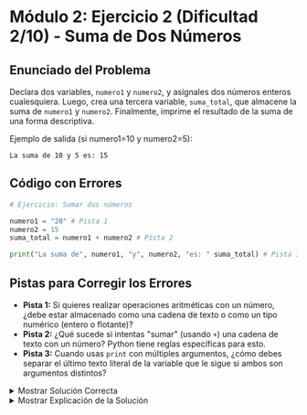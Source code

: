 # Módulo 2: Ejercicio 2 (Dificultad 2/10) - Suma de Dos Números

## Enunciado del Problema

Declara dos variables, `numero1` y `numero2`, y asígnales dos números enteros cualesquiera.
Luego, crea una tercera variable, `suma_total`, que almacene la suma de `numero1` y `numero2`.
Finalmente, imprime el resultado de la suma de una forma descriptiva.

Ejemplo de salida (si numero1=10 y numero2=5):
```
La suma de 10 y 5 es: 15
```

## Código con Errores

```python
# Ejercicio: Sumar dos números

numero1 = "20" # Pista 1
numero2 = 15
suma_total = numero1 + numero2 # Pista 2

print("La suma de", numero1, "y", numero2, "es: " suma_total) # Pista 3
```

## Pistas para Corregir los Errores

*   **Pista 1:** Si quieres realizar operaciones aritméticas con un número, ¿debe estar almacenado como una cadena de texto o como un tipo numérico (entero o flotante)?
*   **Pista 2:** ¿Qué sucede si intentas "sumar" (usando `+`) una cadena de texto con un número? Python tiene reglas específicas para esto.
*   **Pista 3:** Cuando usas `print` con múltiples argumentos, ¿cómo debes separar el último texto literal de la variable que le sigue si ambos son argumentos distintos?

<details>
<summary>Mostrar Solución Correcta</summary>

```python
# Ejercicio: Sumar dos números

numero1 = 20  # Debe ser un entero, no una cadena
numero2 = 15
suma_total = numero1 + numero2 # Ahora la suma será aritmética

# Se necesita una coma antes de suma_total si es un argumento separado
print("La suma de", numero1, "y", numero2, "es:", suma_total)
```

</details>

<details>
<summary>Mostrar Explicación de la Solución</summary>

Este ejercicio se centra en la correcta asignación de tipos de datos para operaciones aritméticas y la sintaxis de `print` con múltiples argumentos.

*   **Error 1 Corrección (Tipo incorrecto para `numero1`):**
    *   El código original era `numero1 = "20"`.
    *   Esto asigna la cadena de texto `"20"` a `numero1`, no el número entero `20`. Para realizar una suma matemática, necesitamos que `numero1` sea un tipo numérico.
    *   **Solución:** `numero1 = 20` (sin comillas).

*   **Error 2 Corrección (Operación inválida entre cadena y entero):**
    *   El código original era `suma_total = numero1 + numero2`.
    *   Si `numero1` es una cadena (como `"20"`) y `numero2` es un entero (como `15`), el operador `+` intentará una concatenación de cadenas, pero fallará porque `numero2` no es una cadena. Esto resultaría en un `TypeError`.
    *   Al corregir el Error 1 (haciendo `numero1` un entero), esta línea ahora realizará una suma aritmética correctamente.
    *   **Solución (implícita al corregir Error 1):** `suma_total` ahora calculará `20 + 15 = 35`.

*   **Error 3 Corrección (Coma faltante en `print`):**
    *   El código original era `print("La suma de", numero1, "y", numero2, "es: " suma_total)`.
    *   La función `print` puede tomar múltiples argumentos separados por comas. Entre la cadena literal `"es: "` y la variable `suma_total` falta una coma. Python interpreta `"es: " suma_total` como un intento de concatenar dos cadenas literales (si `suma_total` fuera una cadena) o como un error de sintaxis.
    *   **Solución:** `print("La suma de", numero1, "y", numero2, "es:", suma_total)`

El programa corregido primero asegura que ambas variables numéricas sean del tipo correcto (entero) para que la operación de suma funcione como se espera. Luego, utiliza `print` con múltiples argumentos separados por comas para mostrar el resultado de forma clara.
</details>
